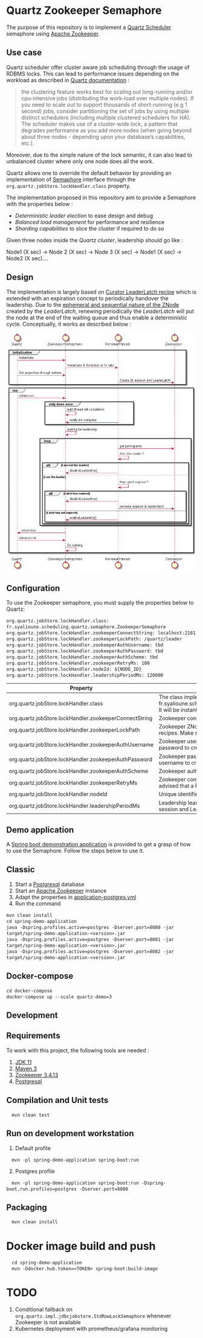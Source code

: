 Quartz Zookeeper Semaphore
======================================================

The purpose of this repository is to implement a [Quartz Scheduler](http://www.quartz-scheduler.org/) semaphore using [Apache Zookeeper](https://zookeeper.apache.org/).

Use case
---

Quartz scheduler offer cluster aware job scheduling through the usage of RDBMS locks. This can lead to performance issues depending on the workload as described in [Quartz documentation](http://www.quartz-scheduler.org/documentation/quartz-2.3.0/configuration/ConfigJDBCJobStoreClustering.html) :

> the clustering feature works best for scaling out long-running and/or cpu-intensive jobs (distributing the work-load over multiple nodes). If you need to scale out to support thousands of short-running (e.g 1 second) jobs, consider partitioning the set of jobs by using multiple distinct schedulers (including multiple clustered schedulers for HA). The scheduler makes use of a cluster-wide lock, a pattern that degrades performance as you add more nodes (when going beyond about three nodes - depending upon your database’s capabilities, etc.).

Moreover, due to the simple nature of the lock semantic, it can also lead to unbalanced cluster where only one node does all the work.

Quartz allows one to override the default behavior by providing an implementation of [Semaphore](https://github.com/quartz-scheduler/quartz/blob/master/quartz-core/src/main/java/org/quartz/impl/jdbcjobstore/Semaphore.java) interface through the `org.quartz.jobStore.lockHandler.class` property.

The implementation proposed in this repository aim to provide a Semaphore with the properties below :

* *Deterministic leader election* to ease design and debug
* *Balanced load management* for performance and resilience
* *Sharding capabilities* to slice the cluster if required to do so

Given three nodes inside the *Quartz cluster*, leadership should go like :

Node1 (X sec) -> Node 2 (X sec) -> Node 3 (X sec) -> Node1 (X sec) -> Node2 (X sec)....    

Design
---

The implementation is largely based on [Curator LeaderLatch recipe](https://curator.apache.org/curator-recipes/leader-latch.html) which is extended with an expiration concept to periodically handover the leadership.
Due to the [ephemeral and sequential nature of the ZNode](https://zookeeper.apache.org/doc/r3.5.4-beta/recipes.html#sc_leaderElection) created by the *LeaderLatch*, renewing periodically the *LeaderLatch* will put the node at the end of the waiting queue and thus enable a deterministic cycle.
Conceptually, it works as described below :

![Design](doc/zkSemaphore_timeline.png)


Configuration
---

To use the Zookeeper semaphore, you must supply the properties below  to Quartz:

```properties
org.quartz.jobStore.lockHandler.class: fr.syalioune.scheduling.quartz.semaphore.ZookeeperSemaphore
org.quartz.jobStore.lockHandler.zookeeperConnectString: localhost:2181
org.quartz.jobStore.lockHandler.zookeeperLockPath: /quartz/leader
org.quartz.jobStore.lockHandler.zookeeperAuthUsername: tbd
org.quartz.jobStore.lockHandler.zookeeperAuthPassword: tbd
org.quartz.jobStore.lockHandler.zookeeperAuthScheme: tbd
org.quartz.jobStore.lockHandler.zookeeperRetryMs: 100
org.quartz.jobStore.lockHandler.nodeId: ${NODE_ID}
org.quartz.jobStore.lockHandler.leadershipPeriodMs: 120000
```

| Property                                               | Role                                                                                                                                                                                   |
|--------------------------------------------------------|----------------------------------------------------------------------------------------------------------------------------------------------------------------------------------------|
| org.quartz.jobStore.lockHandler.class                  | The class implementing Quartz Semaphore interface (i.e : fr.syalioune.scheduling.quartz.semaphore.ZookeeperSemaphore). It will be instantiated by Quartz using the no-arg constructor  |
| org.quartz.jobStore.lockHandler.zookeeperConnectString | Zookeeper connect string                                                                                                                                                               |
| org.quartz.jobStore.lockHandler.zookeeperLockPath      | Zookeeper ZNode path used to implement the LeaderLatch recipes. Make sure it is unique per Quartz Scheduler                                                                            |
| org.quartz.jobStore.lockHandler.zookeeperAuthUsername  | Zookeeper username if needed. It will be concatenated with password to create a digest (i.e: username:password)                                                                        |
| org.quartz.jobStore.lockHandler.zookeeperAuthPassword  | Zookeeper password if needed. It will be concatenanted with username to create a digest (i.e: username:password)                                                                       |
| org.quartz.jobStore.lockHandler.zookeeperAuthScheme    | Zookeeper authentication scheme                                                                                                                                                        |
| org.quartz.jobStore.lockHandler.zookeeperRetryMs       | Zookeeper connection retry delay in case of failure. Please be advised that a RetryForeverPolicy is used                                                                               |
| org.quartz.jobStore.lockHandler.nodeId                 | Unique identifier of the node for the leader election                                                                                                                                  |
| org.quartz.jobStore.lockHandler.leadershipPeriodMs     | Leadership lease period. After that period of time, the Zookeeper session and LeaderLatch will be closed and recreated                                                                 |

Demo application
---

A [Spring boot demonstration application](./spring-demo-application) is provided to get a grasp of how to use the Semaphore.
Follow the steps below to use it.

## Classic

1. Start a [Postgresql](https://www.postgresql.org/) database
2. Start an [Apache Zookeeper](https://zookeeper.apache.org/) instance
3. Adapt the properties in [application-postgres.yml](spring-demo-application/src/main/resources/application-postgres.yml)
4. Run the command

```shell
mvn clean install
cd spring-demo-application
java -Dspring.profiles.active=postgres -Dserver.port=8080 -jar target/spring-demo-application-<version>.jar
java -Dspring.profiles.active=postgres -Dserver.port=8081 -jar target/spring-demo-application-<version>.jar
java -Dspring.profiles.active=postgres -Dserver.port=8082 -jar target/spring-demo-application-<version>.jar
```

## Docker-compose

```shell
cd docker-compose
docker-compose up --scale quartz-demo=3
```

Development
---

## Requirements

To work with this project, the following tools are needed :

1. [JDK 11](https://adoptopenjdk.net/)
2. [Maven 3](https://maven.apache.org/download.cgi)
3. [Zookeeper 3.4.13](https://zookeeper.apache.org/)
4. [Postgresql](https://www.postgresql.org/)

## Compilation and Unit tests

```shell
  mvn clean test
```

## Run on development workstation

1. Default profile

```shell
  mvn -pl spring-demo-application spring-boot:run
```

2. Postgres profile

```shell
  mvn -pl spring-demo-application spring-boot:run -Dspring-boot.run.profiles=postgres -Dserver.port=8080
```

## Packaging

```shell
  mvn clean install
```

# Docker image build and push

```shell
  cd spring-demo-application
  mvn -Ddocker.hub.token=<TOKEN> spring-boot:build-image
```

# TODO

1. Conditional fallback on `org.quartz.impl.jdbcjobstore.StdRowLockSemaphore` whenever Zookeeper is not available
2. Kubernetes deployment with prometheus/grafana monitoring

